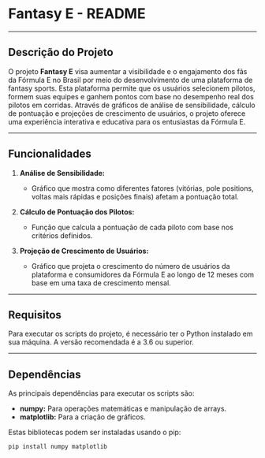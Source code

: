 # Fantasy E - README

---

## Descrição do Projeto

O projeto **Fantasy E** visa aumentar a visibilidade e o engajamento dos fãs da Fórmula E no Brasil por meio do desenvolvimento de uma plataforma de fantasy sports. Esta plataforma permite que os usuários selecionem pilotos, formem suas equipes e ganhem pontos com base no desempenho real dos pilotos em corridas. Através de gráficos de análise de sensibilidade, cálculo de pontuação e projeções de crescimento de usuários, o projeto oferece uma experiência interativa e educativa para os entusiastas da Fórmula E.

---

## Funcionalidades

1. **Análise de Sensibilidade:**
   - Gráfico que mostra como diferentes fatores (vitórias, pole positions, voltas mais rápidas e posições finais) afetam a pontuação total.
   
2. **Cálculo de Pontuação dos Pilotos:**
   - Função que calcula a pontuação de cada piloto com base nos critérios definidos.
   
3. **Projeção de Crescimento de Usuários:**
   - Gráfico que projeta o crescimento do número de usuários da plataforma e consumidores da Fórmula E ao longo de 12 meses com base em uma taxa de crescimento mensal.

---

## Requisitos

Para executar os scripts do projeto, é necessário ter o Python instalado em sua máquina. A versão recomendada é a 3.6 ou superior.

---

## Dependências

As principais dependências para executar os scripts são:
- **numpy:** Para operações matemáticas e manipulação de arrays.
- **matplotlib:** Para a criação de gráficos.

Estas bibliotecas podem ser instaladas usando o pip:
```bash
pip install numpy matplotlib
